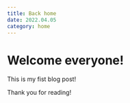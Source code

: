 ```yaml
---
title: Back home
date: 2022.04.05
category: home
---
```


# Welcome everyone!

This is my fist blog post!

Thank you for reading!
